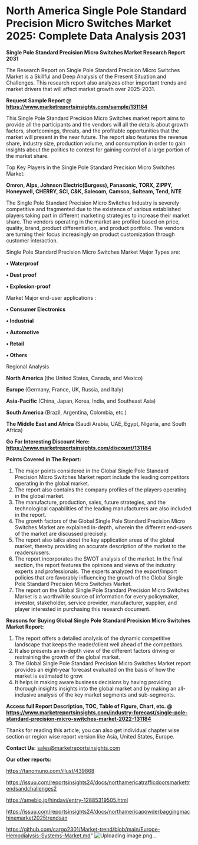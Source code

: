 # North America Single Pole Standard Precision Micro Switches Market 2025: Complete Data Analysis 2031

<strong>Single Pole Standard Precision Micro Switches Market Research Report 2031</strong>

The Research Report on Single Pole Standard Precision Micro Switches Market is a Skillful and Deep Analysis of the Present Situation and Challenges. This research report also analyzes other important trends and market drivers that will affect market growth over 2025-2031.

<strong>Request Sample Report @ <a href=https://www.marketreportsinsights.com/sample/131184>https://www.marketreportsinsights.com/sample/131184</a></strong>

This Single Pole Standard Precision Micro Switches market report aims to provide all the participants and the vendors will all the details about growth factors, shortcomings, threats, and the profitable opportunities that the market will present in the near future. The report also features the revenue share, industry size, production volume, and consumption in order to gain insights about the politics to contest for gaining control of a large portion of the market share.

Top Key Players in the Single Pole Standard Precision Micro Switches Market:

<strong>Omron, Alps, Johnson Electric(Burgess), Panasonic, TORX, ZIPPY, Honeywell, CHERRY, SCI, C&K, Salecom, Camsco, Solteam, Tend, NTE</strong>

The Single Pole Standard Precision Micro Switches Industry is severely competitive and fragmented due to the existence of various established players taking part in different marketing strategies to increase their market share. The vendors operating in the market are profiled based on price, quality, brand, product differentiation, and product portfolio. The vendors are turning their focus increasingly on product customization through customer interaction.

Single Pole Standard Precision Micro Switches Market Major Types are:

<strong>• Waterproof

• Dust proof

• Explosion-proof</strong>

Market Major end-user applications :

<strong>• Consumer Electronics

• Industrial

• Automotive

• Retail

• Others</strong>

Regional Analysis

</u><strong><b>North America</b></strong> (the United States, Canada, and Mexico)

<strong><b>Europe </b></strong>(Germany, France, UK, Russia, and Italy)

<strong><b>Asia-Pacific</b></strong> (China, Japan, Korea, India, and Southeast Asia)

<strong><b>South America</b></strong> (Brazil, Argentina, Colombia, etc.)

<strong><b>The Middle East and Africa</b></strong> (Saudi Arabia, UAE, Egypt, Nigeria, and South Africa)

<strong>Go For Interesting Discount Here: <a href=https://www.marketreportsinsights.com/discount/131184>https://www.marketreportsinsights.com/discount/131184</a></strong>

<strong>Points Covered in The Report:</strong>
<ol>
  <li>The major points considered in the Global Single Pole Standard Precision Micro Switches Market report include the leading competitors operating in the global market.</li>
  <li>The report also contains the company profiles of the players operating in the global market.</li>
  <li>The manufacture, production, sales, future strategies, and the technological capabilities of the leading manufacturers are also included in the report.</li>
  <li>The growth factors of the Global Single Pole Standard Precision Micro Switches Market are explained in-depth, wherein the different end-users of the market are discussed precisely.</li>
  <li>The report also talks about the key application areas of the global market, thereby providing an accurate description of the market to the readers/users.</li>
  <li>The report incorporates the SWOT analysis of the market. In the final section, the report features the opinions and views of the industry experts and professionals. The experts analyzed the export/import policies that are favorably influencing the growth of the Global Single Pole Standard Precision Micro Switches Market.</li>
  <li>The report on the Global Single Pole Standard Precision Micro Switches Market is a worthwhile source of information for every policymaker, investor, stakeholder, service provider, manufacturer, supplier, and player interested in purchasing this research document.</li>
</ol>
<strong>Reasons for Buying Global Single Pole Standard Precision Micro Switches Market Report:</strong>

<ol>
  <li>The report offers a detailed analysis of the dynamic competitive landscape that keeps the reader/client well ahead of the competitors.</li>
  <li>It also presents an in-depth view of the different factors driving or restraining the growth of the global market.</li>
  <li>The Global Single Pole Standard Precision Micro Switches Market report provides an eight-year forecast evaluated on the basis of how the market is estimated to grow.</li>
  <li>It helps in making aware business decisions by having providing thorough insights insights into the global market and by making an all-inclusive analysis of the key market segments and sub-segments.</li>
</ol>
<strong>Access full Report Description, TOC, Table of Figure, Chart, etc. @ <a href=https://www.marketreportsinsights.com/industry-forecast/single-pole-standard-precision-micro-switches-market-2022-131184>https://www.marketreportsinsights.com/industry-forecast/single-pole-standard-precision-micro-switches-market-2022-131184</a></strong>


Thanks for reading this article; you can also get individual chapter wise section or region wise report version like Asia, United States, Europe.

<strong>Contact Us:</strong>
sales@marketreportsinsights.com

<strong>Our other reports:</strong>

<a href=https://tanomuno.com/illust/439868>https://tanomuno.com/illust/439868</a>

<a href=https://issuu.com/reportsinsights24/docs/northamericatrafficdoorsmarkettrendsandchallenges2>https://issuu.com/reportsinsights24/docs/northamericatrafficdoorsmarkettrendsandchallenges2</a>

<a href=https://ameblo.jp/hindavi/entry-12885319505.html>https://ameblo.jp/hindavi/entry-12885319505.html</a>

<a href=https://issuu.com/reportsinsights24/docs/northamericapowderbaggingmachinemarket2025trendsan>https://issuu.com/reportsinsights24/docs/northamericapowderbaggingmachinemarket2025trendsan</a>

<a href=https://github.com/cargo2301/Market-trend/blob/main/Europe-Hemodialysis-Systems-Market.md>https://github.com/cargo2301/Market-trend/blob/main/Europe-Hemodialysis-Systems-Market.md</a>"
![Uploading image.png…]()
